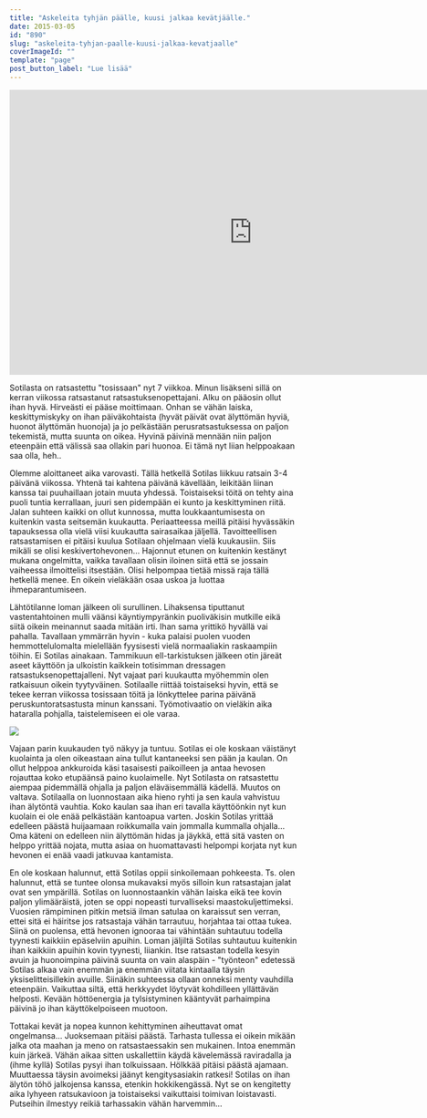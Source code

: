```yaml
---
title: "Askeleita tyhjän päälle, kuusi jalkaa kevätjäälle."
date: 2015-03-05
id: "890"
slug: "askeleita-tyhjan-paalle-kuusi-jalkaa-kevatjaalle"
coverImageId: ""
template: "page"
post_button_label: "Lue lisää"
---
```


<iframe allowfullscreen data-thumbnail-src="https://i.ytimg.com/vi/Yd6YnCKW5Wc/0.jpg" frameborder="0" height="500" src="http://www.youtube.com/embed/Yd6YnCKW5Wc?feature=player_embedded" width="850"></iframe>

Sotilasta on ratsastettu "tosissaan" nyt 7 viikkoa. Minun lisäkseni sillä on kerran viikossa ratsastanut ratsastuksenopettajani. Alku on pääosin ollut ihan hyvä. Hirveästi ei pääse moittimaan. Onhan se vähän laiska, keskittymiskyky on ihan päiväkohtaista (hyvät päivät ovat älyttömän hyviä, huonot älyttömän huonoja) ja jo pelkästään perusratsastuksessa on paljon tekemistä, mutta suunta on oikea. Hyvinä päivinä mennään niin paljon eteenpäin että välissä saa ollakin pari huonoa. Ei tämä nyt liian helppoakaan saa olla, heh..

Olemme aloittaneet aika varovasti. Tällä hetkellä Sotilas liikkuu ratsain 3-4 päivänä viikossa. Yhtenä tai kahtena päivänä kävellään, leikitään liinan kanssa tai puuhaillaan jotain muuta yhdessä. Toistaiseksi töitä on tehty aina puoli tuntia kerrallaan, juuri sen pidempään ei kunto ja keskittyminen riitä. Jalan suhteen kaikki on ollut kunnossa, mutta loukkaantumisesta on kuitenkin vasta seitsemän kuukautta. Periaatteessa meillä pitäisi hyvässäkin tapauksessa olla vielä viisi kuukautta sairasaikaa jäljellä. Tavoitteellisen ratsastamisen ei pitäisi kuulua Sotilaan ohjelmaan vielä kuukausiin. Siis mikäli se olisi keskivertohevonen... Hajonnut etunen on kuitenkin kestänyt mukana ongelmitta, vaikka tavallaan olisin iloinen siitä että se jossain vaiheessa ilmoittelisi itsestään. Olisi helpompaa tietää missä raja tällä hetkellä menee. En oikein vieläkään osaa uskoa ja luottaa ihmeparantumiseen.

Lähtötilanne loman jälkeen oli surullinen. Lihaksensa tiputtanut vastentahtoinen mulli väänsi käyntiympyränkin puoliväkisin mutkille eikä siitä oikein meinannut saada mitään irti. Ihan sama yrittikö hyvällä vai pahalla. Tavallaan ymmärrän hyvin - kuka palaisi puolen vuoden hemmottelulomalta mielellään fyysisesti vielä normaaliakin raskaampiin töihin. Ei Sotilas ainakaan. Tammikuun ell-tarkistuksen jälkeen otin järeät aseet käyttöön ja ulkoistin kaikkein totisimman dressagen ratsastuksenopettajalleni. Nyt vajaat pari kuukautta myöhemmin olen ratkaisuun oikein tyytyväinen. Sotilaalle riittää toistaiseksi hyvin, että se tekee kerran viikossa tosissaan töitä ja lönkyttelee parina päivänä peruskuntoratsastusta minun kanssani. Työmotivaatio on vieläkin aika hataralla pohjalla, taistelemiseen ei ole varaa.

[![](/images/IMG_1375_2.png)](http://3.bp.blogspot.com/-_59xs3aBgwU/VPhI2vL1HJI/AAAAAAAAJQo/2R6qor2aTjU/s1600/IMG_1375_2.png)

Vajaan parin kuukauden työ näkyy ja tuntuu. Sotilas ei ole koskaan väistänyt kuolainta ja olen oikeastaan aina tullut kantaneeksi sen pään ja kaulan. On ollut helppoa ankkuroida käsi tasaisesti paikoilleen ja antaa hevosen rojauttaa koko etupäänsä paino kuolaimelle. Nyt Sotilasta on ratsastettu aiempaa pidemmällä ohjalla ja paljon eläväisemmällä kädellä. Muutos on valtava. Sotilaalla on luonnostaan aika hieno ryhti ja sen kaula vahvistuu ihan älytöntä vauhtia. Koko kaulan saa ihan eri tavalla käyttöönkin nyt kun kuolain ei ole enää pelkästään kantoapua varten. Joskin Sotilas yrittää edelleen päästä huijaamaan roikkumalla vain jommalla kummalla ohjalla... Oma käteni on edelleen niin älyttömän hidas ja jäykkä, että sitä vasten on helppo yrittää nojata, mutta asiaa on huomattavasti helpompi korjata nyt kun hevonen ei enää vaadi jatkuvaa kantamista.

En ole koskaan halunnut, että Sotilas oppii sinkoilemaan pohkeesta. Ts. olen halunnut, että se tuntee olonsa mukavaksi myös silloin kun ratsastajan jalat ovat sen ympärillä. Sotilas on luonnostaankin vähän laiska eikä tee kovin paljon ylimääräistä, joten se oppi nopeasti turvalliseksi maastokuljettimeksi. Vuosien rämpiminen pitkin metsiä ilman satulaa on karaissut sen verran, ettei sitä ei häiritse jos ratsastaja vähän tarrautuu, horjahtaa tai ottaa tukea. Siinä on puolensa, että hevonen ignooraa tai vähintään suhtautuu todella tyynesti kaikkiin epäselviin apuihin. Loman jäljiltä Sotilas suhtautuu kuitenkin ihan kaikkiin apuihin kovin tyynesti, liiankin. Itse ratsastan todella kesyin avuin ja huonoimpina päivinä suunta on vain alaspäin - "työnteon" edetessä Sotilas alkaa vain enemmän ja enemmän viitata kintaalla täysin yksiselitteisillekin avuille. Siinäkin suhteessa ollaan onneksi menty vauhdilla eteenpäin. Vaikuttaa siltä, että herkkyydet löytyvät kohdilleen yllättävän helposti. Kevään höttöenergia ja tylsistyminen kääntyvät parhaimpina päivinä jo ihan käyttökelpoiseen muotoon.

Tottakai kevät ja nopea kunnon kehittyminen aiheuttavat omat ongelmansa... Juoksemaan pitäisi päästä. Tarhasta tullessa ei oikein mikään jalka ota maahan ja meno on ratsastaessakin sen mukainen. Intoa enemmän kuin järkeä. Vähän aikaa sitten uskallettiin käydä kävelemässä raviradalla ja (ihme kyllä) Sotilas pysyi ihan tolkuissaan. Hölkkää pitäisi päästä ajamaan. Muuttaessa täysin avoimeksi jäänyt kengitysasiakin ratkesi! Sotilas on ihan älytön töhö jalkojensa kanssa, etenkin hokkikengässä. Nyt se on kengitetty aika lyhyeen ratsukavioon ja toistaiseksi vaikuttaisi toimivan loistavasti. Putseihin ilmestyy reikiä tarhassakin vähän harvemmin...
